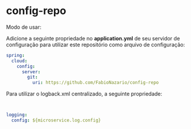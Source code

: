 # config-repo

Modo de usar:<br>

Adicione a seguinte propriedade no **application.yml** de seu servidor de configuração para utilizar este repositório como arquivo de configuração:

```yml
spring:
  cloud:
    config:
      server:
        git:
          uri: https://github.com/FabioNazario/config-repo
```

Para utilizar o logback.xml centralizado, a seguinte propriedade:

```yml


logging:
  config: ${microservice.log.config}
```

